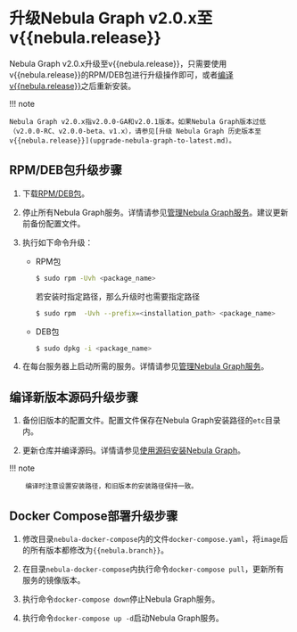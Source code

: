 # 升级Nebula Graph v2.0.x至v{{nebula.release}}

Nebula Graph v2.0.x升级至v{{nebula.release}}，只需要使用v{{nebula.release}}的RPM/DEB包进行升级操作即可，或者[编译v{{nebula.release}}](../2.compile-and-install-nebula-graph/1.install-nebula-graph-by-compiling-the-source-code.md)之后重新安装。

!!! note

    Nebula Graph v2.0.x指v2.0.0-GA和v2.0.1版本。如果Nebula Graph版本过低（v2.0.0-RC、v2.0.0-beta、v1.x），请参见[升级 Nebula Graph 历史版本至 v{{nebula.release}}](upgrade-nebula-graph-to-latest.md)。

## RPM/DEB包升级步骤

1. 下载[RPM/DEB包](https://github.com/vesoft-inc/nebula-graph/releases/tag/v{{nebula.release}})。

2. 停止所有Nebula Graph服务。详情请参见[管理Nebula Graph服务](../../2.quick-start/5.start-stop-service.md)。建议更新前备份配置文件。

3. 执行如下命令升级：

   - RPM包

      ```bash
      $ sudo rpm -Uvh <package_name>
      ```
      
      若安装时指定路径，那么升级时也需要指定路径
      
      ```bash
      $ sudo rpm  -Uvh --prefix=<installation_path> <package_name> 
      ```
   - DEB包

      ```bash
      $ sudo dpkg -i <package_name>
      ```

4. 在每台服务器上启动所需的服务。详情请参见[管理Nebula Graph服务](../../2.quick-start/5.start-stop-service.md#_1)。

## 编译新版本源码升级步骤

1. 备份旧版本的配置文件。配置文件保存在Nebula Graph安装路径的`etc`目录内。

2. 更新仓库并编译源码。详情请参见[使用源码安装Nebula Graph](../2.compile-and-install-nebula-graph/1.install-nebula-graph-by-compiling-the-source-code.md)。

  !!! note

        编译时注意设置安装路径，和旧版本的安装路径保持一致。

## Docker Compose部署升级步骤

1. 修改目录`nebula-docker-compose`内的文件`docker-compose.yaml`，将`image`后的所有版本都修改为`{{nebula.branch}}`。

2. 在目录`nebula-docker-compose`内执行命令`docker-compose pull`，更新所有服务的镜像版本。
 
3. 执行命令`docker-compose down`停止Nebula Graph服务。

4. 执行命令`docker-compose up -d`启动Nebula Graph服务。
